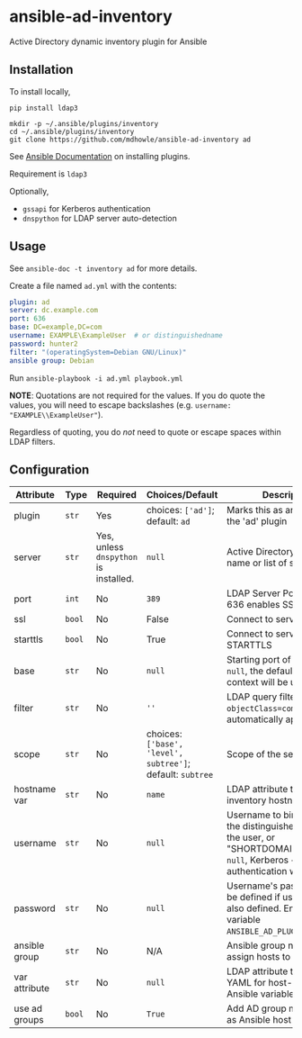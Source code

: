 
# ansible-ad-inventory

Active Directory dynamic inventory plugin for Ansible

## Installation

To install locally,

```
pip install ldap3

mkdir -p ~/.ansible/plugins/inventory
cd ~/.ansible/plugins/inventory
git clone https://github.com/mdhowle/ansible-ad-inventory ad
```

See [Ansible Documentation](https://docs.ansible.com/ansible/latest/dev_guide/developing_locally.html#adding-a-plugin-locally) on installing plugins.

Requirement is `ldap3`

Optionally,
  - `gssapi` for Kerberos authentication
  - `dnspython` for LDAP server auto-detection

## Usage
See `ansible-doc -t inventory ad` for more details.

Create a file named `ad.yml` with the contents:

```yaml
plugin: ad
server: dc.example.com
port: 636
base: DC=example,DC=com
username: EXAMPLE\ExampleUser  # or distinguishedname
password: hunter2
filter: "(operatingSystem=Debian GNU/Linux)"
ansible group: Debian
```

Run `ansible-playbook -i ad.yml playbook.yml`


**NOTE**: Quotations are not required for the values. If you do quote the values, you will need to escape backslashes (e.g. `username: "EXAMPLE\\ExampleUser"`).

Regardless of quoting, you do *not* need to quote or escape spaces within LDAP filters.

## Configuration
| Attribute | Type | Required | Choices/Default | Description |
|--|--|--|--|--|
| plugin | `str`| Yes | choices: `['ad']`; default: `ad` |  Marks this as an instance of the 'ad' plugin |
| server | `str` | Yes, unless `dnspython` is installed. | `null` | Active Directory server name or list of server names |
| port | `int` | No | `389` | LDAP Server Port; using port 636 enables SSL |
| ssl | `bool` | No | False | Connect to server with SSL |
| starttls | `bool` | No | True | Connect to server with STARTTLS |
| base | `str` | No | `null` | Starting port of the search. If `null`, the default naming context will be used. |
| filter | `str` | No | `''` | LDAP query filter. `objectClass=computer` is automatically appended. |
| scope | `str` | No | choices: `['base', 'level', subtree']`; default: `subtree` | Scope of the search |
| hostname var | `str` | No | `name` | LDAP attribute to use as the inventory hostname |
| username | `str` | No | `null` | Username to bind as. It can the distinguished name of the user, or "SHORTDOMAIN\user".  If `null`, Kerberos + GSSAPI authentication will be used.
| password | `str` | No | `null` | Username's password. Must be defined if username is also defined. Environment variable `ANSIBLE_AD_PLUGIN_PASSWORD`. |
| ansible group | `str` | No | N/A | Ansible group name to assign hosts to |
| var attribute | `str` | No | `null` | LDAP attribute to load as YAML for host-specific Ansible variables. |
| use ad groups | `bool` | No | `True` | Add AD group memberships as Ansible host groups. |
